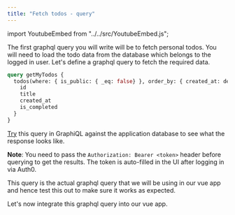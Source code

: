 ```yaml
---
title: "Fetch todos - query"
---
```


import YoutubeEmbed from "../../src/YoutubeEmbed.js";

<YoutubeEmbed link="https://www.youtube.com/embed/cNNLyGj1K_I" />

The first graphql query you will write will be to fetch personal todos. You will need to load the todo data from the database which belongs to the logged in user. Let's define a graphql query to fetch the required data.

```graphql
query getMyTodos {
  todos(where: { is_public: { _eq: false} }, order_by: { created_at: desc }) {
    id
    title
    created_at
    is_completed
  }
}
```

[Try](https://learn.hasura.io/graphql/graphiql) this query in GraphiQL against the application database to see what the response looks like.

**Note**: You need to pass the `Authorization: Bearer <token>` header before querying to get the results. The token is auto-filled in the UI after logging in via Auth0.

This query is the actual graphql query that we will be using in our vue app and hence test this out to make sure it works as expected.

Let's now integrate this graphql query into our vue app.